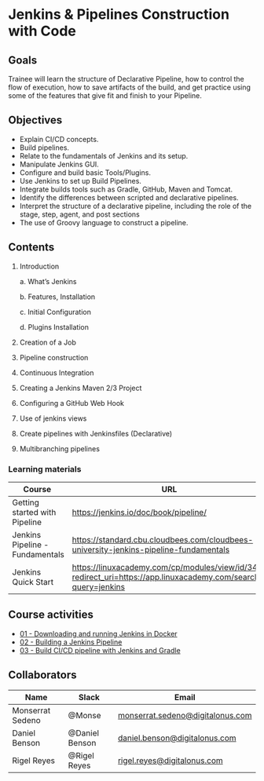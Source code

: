 # Jenkins & Pipelines Construction with Code

## Goals
Trainee will learn the structure of Declarative Pipeline, how to control the flow of execution, how to save artifacts of the build, and get practice using some of the features that give fit and finish to your Pipeline.

## Objectives
- Explain CI/CD concepts. 
- Build pipelines.
- Relate to the fundamentals of Jenkins and its setup. 
- Manipulate Jenkins GUI. 
- Configure and build basic Tools/Plugins. 
- Use Jenkins to set up Build Pipelines. 
- Integrate builds tools such as Gradle, GitHub, Maven and Tomcat. 
- Identify the differences between scripted and declarative pipelines. 
- Interpret the structure of a declarative pipeline, including the role of the stage, step, agent, and post sections
- The use of Groovy language to construct a pipeline. 

## Contents
1. Introduction
	
	a. What’s Jenkins
	
	b. Features, Installation
	
   c.  Initial Configuration
   
   d.  Plugins Installation 
   
2. Creation of a Job
3. Pipeline construction
4. Continuous Integration
5. Creating a Jenkins Maven 2/3 Project
6. Configuring a GitHub Web Hook
7. Use of jenkins views
8. Create pipelines with Jenkinsfiles (Declarative)
9. Multibranching pipelines


### Learning materials 

Course                           | URL
---------------------------------| -----------------------------------------------
Getting started with Pipeline    | https://jenkins.io/doc/book/pipeline/ 
Jenkins Pipeline - Fundamentals  | https://standard.cbu.cloudbees.com/cloudbees-university-jenkins-pipeline-fundamentals 
Jenkins Quick Start              | https://linuxacademy.com/cp/modules/view/id/348?redirect_uri=https://app.linuxacademy.com/search?query=jenkins


## Course activities 
- [01 - Downloading and running Jenkins in Docker](./01-running-jenkins-in-docker.md)
- [02 - Building a Jenkins Pipeline](./02-building-jenkins-pipeline.md)
- [03 - Build CI/CD pipeline with Jenkins and Gradle](./03-build-ci-cd-pipeline-gradle.md)


## Collaborators
Name     |   Slack  | Email |
---------|----------|----------|
Monserrat Sedeno    | @Monse | monserrat.sedeno@digitalonus.com |
Daniel Benson | @Daniel Benson  | daniel.benson@digitalonus.com |
Rigel Reyes     | @Rigel Reyes | rigel.reyes@digitalonus.com |
